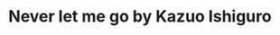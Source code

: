 ---
title: Never let me go by Kazuo Ishiguro
tags: [Speculative Fiction,Novel,⭐⭐⭐⭐⭐⭐⭐⭐☆☆ 8/10,Ishiguro]
---